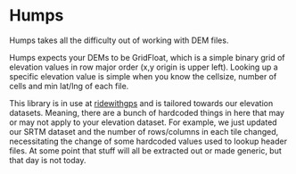 Humps
=====
Humps takes all the difficulty out of working with DEM files.

Humps expects your DEMs to be GridFloat, which is a simple binary grid of elevation values in row major order (x,y origin is upper left).  Looking up a specific elevation value is simple when you know the cellsize, number of cells and min lat/lng of each file.

This library is in use at [ridewithgps](http://ridewithgps.com) and is tailored towards our elevation datasets.  Meaning, there are a bunch of hardcoded things in here that may or may not apply to your elevation dataset. For example, we just updated our SRTM dataset and the number of rows/columns in each tile changed, necessitating the change of some hardcoded values used to lookup header files.  At some point that stuff will all be extracted out or made generic, but that day is not today.
